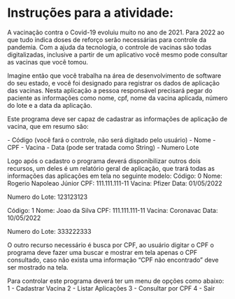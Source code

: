 # Instruções para a atividade:



A vacinação contra o Covid-19 evoluiu muito no ano de 2021. Para 2022 ao que tudo indica doses de reforço serão necessárias para controle da pandemia. Com a ajuda da tecnologia, o controle de vacinas são todas digitalizadas, inclusive a partir de um aplicativo você mesmo pode consultar as vacinas que você tomou.

Imagine então que você trabalha na área de desenvolvimento de software do seu estado, e você foi designado para registrar os dados de aplicação das vacinas. Nesta aplicação a pessoa responsável precisará pegar do paciente as informações como nome, cpf, nome da vacina aplicada, número do lote e a data da aplicação.

Este programa deve ser capaz de cadastrar as informações de aplicação de vacina, que em resumo são:

   \- Código (você fará o controle, não será digitado pelo usuário)
   \- Nome
   \- CPF
   \- Vacina
   \- Data (pode ser tratada como String)
   \- Numero Lote

Logo após o cadastro o programa deverá disponibilizar outros dois recursos, um deles é um relatório geral de aplicação, que trará todas as informações das aplicações em tela no seguinte modelo:
Código: 0
Nome: Rogerio Napoleao Júnior
CPF: 111.111.111-11
Vacina: Pfizer
Data: 01/05/2022

Numero do Lote: 123123123

Código: 1
 Nome: Joao da Silva
 CPF: 111.111.111-11
 Vacina: Coronavac
  Data: 10/05/2022

Numero do Lote: 333222333

O outro recurso necessário é busca por CPF, ao usuário digitar o CPF o programa deve fazer uma buscar e mostrar em tela apenas o CPF consultado, caso não exista uma informação “CPF não encontrado” deve ser mostrado na tela.

Para controlar este programa deverá ter um menu de opções como abaixo:
   1 - Cadastrar Vacina
   2 - Listar Aplicações
   3 - Consultar por CPF
   4 - Sair